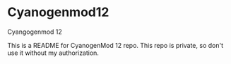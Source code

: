 # Cyanogenmod12
Cyangogenmod 12 

This is a README for CyanogenMod 12 repo.
This repo is private, so don't use it without my authorization.
